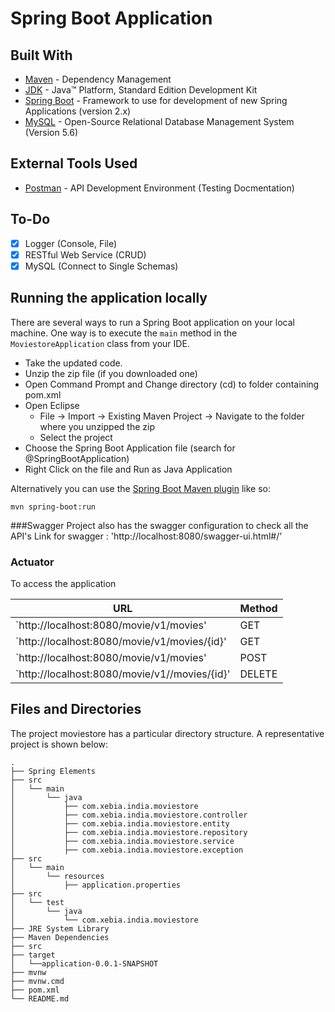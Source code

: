 # Spring Boot Application

## Built With

* 	[Maven](https://maven.apache.org/) - Dependency Management
* 	[JDK](http://www.oracle.com/technetwork/java/javase/downloads/jdk8-downloads-2133151.html) - Java™ Platform, Standard Edition Development Kit 
* 	[Spring Boot](https://spring.io/projects/spring-boot) - Framework to use for development of new Spring Applications (version 2.x)
* 	[MySQL](https://www.mysql.com/) - Open-Source Relational Database Management System (Version 5.6)

## External Tools Used

* [Postman](https://www.getpostman.com/) - API Development Environment (Testing Docmentation)

## To-Do

- [x] Logger (Console, File)
- [x] RESTful Web Service (CRUD)
- [X] MySQL (Connect to Single Schemas)

## Running the application locally

There are several ways to run a Spring Boot application on your local machine. One way is to execute the `main` method in the `MoviestoreApplication` class from your IDE.

- Take the updated code.
- Unzip the zip file (if you downloaded one)
- Open Command Prompt and Change directory (cd) to folder containing pom.xml
- Open Eclipse 
   - File -> Import -> Existing Maven Project -> Navigate to the folder where you unzipped the zip
   - Select the project
- Choose the Spring Boot Application file (search for @SpringBootApplication)
- Right Click on the file and Run as Java Application

Alternatively you can use the [Spring Boot Maven plugin](https://docs.spring.io/spring-boot/docs/current/reference/html/build-tool-plugins-maven-plugin.html) like so:

```shell
mvn spring-boot:run
```
###Swagger 
Project also has the swagger configuration to check all the API's
Link for swagger : 'http://localhost:8080/swagger-ui.html#/'

### Actuator

To access the application

|  URL                                                                                 |  Method |
|--------------------------------------------------------------------------------------|---------|
|`http://localhost:8080/movie/v1/movies'  						                       |   GET   |
|`http://localhost:8080/movie/v1/movies/{id}'                                          |   GET   |
|`http://localhost:8080/movie/v1/movies'    	                                       |   POST  |
|`http://localhost:8080/movie/v1//movies/{id}'                                         |   DELETE|



## Files and Directories

The project moviestore has a particular directory structure. A representative project is shown below:

```
.
├── Spring Elements
├── src
│   └── main
│       └── java
│           ├── com.xebia.india.moviestore
│           ├── com.xebia.india.moviestore.controller
│           ├── com.xebia.india.moviestore.entity
│           ├── com.xebia.india.moviestore.repository
│           ├── com.xebia.india.moviestore.service
│           ├── com.xebia.india.moviestore.exception
├── src
│   └── main
│       └── resources
│           ├── application.properties
├── src
│   └── test
│       └── java
│           └── com.xebia.india.moviestore
├── JRE System Library
├── Maven Dependencies
├── src
├── target
│   └──application-0.0.1-SNAPSHOT
├── mvnw
├── mvnw.cmd
├── pom.xml
└── README.md
